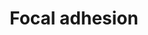 ---
annotations:
- type: Pathway Ontology
  value: cell adhesion signaling pathway
authors:
- 169.230.77.174
- MaintBot
- Khanspers
- Christine Chichester
- Fehrhart
- Egonw
- Mkutmon
- Eweitz
description: Cell-matrix adhesions play essential roles in important biological processes
  including cell motility, cell proliferation, cell differentiation, regulation of
  gene expression and cell survival. At the cell-extracellular matrix contact points,
  specialized structures are formed and termed focal adhesions, where bundles of actin
  filaments are anchored to transmembrane receptors of the integrin family through
  a multi-molecular complex of junctional plaque proteins. Some of the constituents
  of focal adhesions participate in the structural link between membrane receptors
  and the actin cytoskeleton, while others are signalling molecules, including different
  protein kinases and phosphatases, their substrates, and various adapter proteins.
  Integrin signaling is dependent upon the non-receptor tyrosine kinase activities
  of the FAK and src proteins as well as the adaptor protein functions of FAK, src
  and Shc to initiate downstream signaling events. These signalling events culminate
  in reorganization of the actin cytoskeleton; a prerequisite for changes in cell
  shape and motility, and gene expression. Similar morphological alterations and modulation
  of gene expression are initiated by the binding of growth factors to their respective
  receptors, emphasizing the considerable crosstalk between adhesion- and growth factor-mediated
  signalling.
last-edited: 2021-05-16
organisms:
- Rattus norvegicus
redirect_from:
- /index.php/Pathway:WP188
- /instance/WP188
schema-jsonld:
- '@context': https://schema.org/
  '@id': https://wikipathways.github.io/pathways/WP188.html
  '@type': Dataset
  creator:
    '@type': Organization
    name: WikiPathways
  description: Cell-matrix adhesions play essential roles in important biological
    processes including cell motility, cell proliferation, cell differentiation, regulation
    of gene expression and cell survival. At the cell-extracellular matrix contact
    points, specialized structures are formed and termed focal adhesions, where bundles
    of actin filaments are anchored to transmembrane receptors of the integrin family
    through a multi-molecular complex of junctional plaque proteins. Some of the constituents
    of focal adhesions participate in the structural link between membrane receptors
    and the actin cytoskeleton, while others are signalling molecules, including different
    protein kinases and phosphatases, their substrates, and various adapter proteins.
    Integrin signaling is dependent upon the non-receptor tyrosine kinase activities
    of the FAK and src proteins as well as the adaptor protein functions of FAK, src
    and Shc to initiate downstream signaling events. These signalling events culminate
    in reorganization of the actin cytoskeleton; a prerequisite for changes in cell
    shape and motility, and gene expression. Similar morphological alterations and
    modulation of gene expression are initiated by the binding of growth factors to
    their respective receptors, emphasizing the considerable crosstalk between adhesion-
    and growth factor-mediated signalling.
  keywords:
  - Lamc3
  - Pten
  - Lama5
  - Thbs3
  - Txk
  - Diap1
  - Rock2
  - Sepp1
  - Actb
  - Birc4
  - Gsk3b
  - Ccnd1
  - Reln
  - Ccnd3
  - Elk1
  - Pik3ca
  - Tnxb
  - Map2k3
  - Lamc2
  - Cav
  - Pxn
  - Araf
  - Rapgef1
  - Itga5
  - Col4a4
  - Lamb3
  - Arhgap5
  - Pak4
  - Itga9
  - Rap1a
  - Map2k6
  - Vasp
  - Itgae
  - LOC235580
  - Pdgfra
  - Bcl2
  - Ppp1r12a
  - Pik3cb
  - Mylk2
  - Birc2
  - Lama2
  - Pelo
  - Flna
  - Crk1
  - Pdgfrb
  - Dock1
  - Col5a3
  - Pik3r4
  - Col2a1
  - Col5a1
  - Pdgfa
  - Lamb1
  - Kdr
  - Tnn
  - Mapk4
  - Pik3r5
  - Ccnd2
  - Col4a2
  - Mapk9
  - Met
  - Itga4
  - Pak7
  - Igf1
  - Mapk7
  - Tnk2
  - Shc3
  - Tnr
  - Itgb7
  - Akt1
  - Vcl
  - Col4a6
  - Itgb6
  - Birc3
  - Pik3cg
  - Vegfc
  - Itgb4
  - Crk
  - Itga7
  - Itgb1
  - Figf
  - Pik3r1
  - Lama1
  - Tnc
  - Erbb2
  - Pik3r2
  - Vav1
  - Tln1
  - Cav3
  - Fgr
  - Pdpk1
  - Itgam
  - Vegfb
  - Src
  - Itgb8
  - Ptk2
  - Capn1
  - Itga2b
  - Itgav
  - Lamb2
  - Igf1r
  - Pak2
  - Ptk6
  - Pip5k1c
  - Itga6
  - Thbs2
  - Col5a2
  - Vwf
  - Tesk2
  - Pdgfc
  - Spp1
  - Cav2
  - Egfr
  - Rhob
  - Ilk
  - Actn1
  - Sos1
  - Col1a1
  - Vegfa
  - Rap1b
  - Lama4
  - Pik3cd
  - Itgb3
  - Bcar1
  - Col11a2
  - Map2k5
  - Srms
  - Col11a1
  - Hck
  - Comp
  - Grb2
  - Styk1
  - Itgal
  - Itga11
  - Shc1
  - Mapk1
  - Itgad
  - Ha-Ras
  - Rac1
  - Itgb5
  - Mapk8
  - Raf1
  - Parvb
  - Fn1
  - Col6a2
  - Blk
  - Pak3
  - Akt3
  - Mylk
  - Col1a2
  - Col4a1
  - Ctnnb1
  - Itgb2
  - Pak6
  - Hgf
  - Itga10
  - Mapk6
  - Rhoa
  - Lama3
  - Pgf
  - Thbs4
  - Itga3
  - Rac3
  - Actg1
  - Map2k1
  - Akt2
  - Map2k2
  - Flt1
  - Myl6
  - Farp2
  - Rock1
  - Pdgfd
  - Vtn
  - Chad
  - Col3a1
  - Egf
  - Itga2
  - Mapk12
  - Pak1
  - Tnk1
  - Itgax
  - Jun
  - Braf
  - Cdc42
  - Itga8
  - Thbs1
  - Rac2
  - Lamc1
  - Pdgfb
  - Fyn
  - Zyx
  - Bad
  - Ibsp
  license: CC0
  name: Focal adhesion
seo: CreativeWork
title: Focal adhesion
wpid: WP188
---